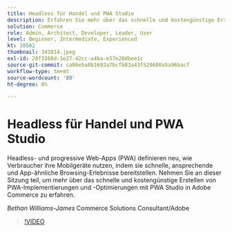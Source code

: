 ```yaml
---
title: Headless für Handel und PWA Studio
description: Erfahren Sie mehr über das schnelle und kostengünstige Erstellen von PWA-Implementierungen und -Optimierungen mit PWA Studio in Adobe Commerce.
solution: Commerce
role: Admin, Architect, Developer, Leader, User
level: Beginner, Intermediate, Experienced
kt: 10562
thumbnail: 343814.jpeg
exl-id: 28f3208d-1e27-42cc-a4ba-e57e20dbee1c
source-git-commit: ca06e5a8b1602a7bcfb83a43f529680a5a96bacf
workflow-type: tm+mt
source-wordcount: '80'
ht-degree: 0%

---
```


# Headless für Handel und PWA Studio

Headless- und progressive Web-Apps (PWA) definieren neu, wie Verbraucher ihre Mobilgeräte nutzen, indem sie schnelle, ansprechende und App-ähnliche Browsing-Erlebnisse bereitstellen. Nehmen Sie an dieser Sitzung teil, um mehr über das schnelle und kostengünstige Erstellen von PWA-Implementierungen und -Optimierungen mit PWA Studio in Adobe Commerce zu erfahren.

*Bethan Williams-James* Commerce Solutions Consultant/Adobe

>[!VIDEO](https://video.tv.adobe.com/v/343814/?quality=12&learn=on)
